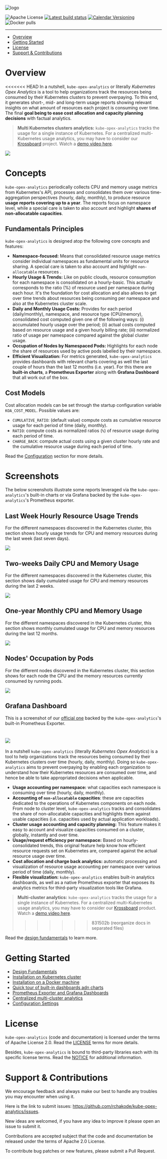 ![logo](https://github.com/rchakode/kube-opex-analytics/blob/master/kube-opex-analytics.png)

![Apache License](https://img.shields.io/github/license/rchakode/kube-opex-analytics.svg?label=License)
[![Latest build status](https://github.com/rchakode/kube-opex-analytics/workflows/Build/badge.svg)](https://github.com/rchakode/kube-opex-analytics/actions)
[![Calendar Versioning](https://img.shields.io/badge/calver-YY.MM.MICRO-bb8fce.svg)](http://calver.org)
![Docker pulls](https://img.shields.io/docker/pulls/rchakode/kube-opex-analytics.svg?label=Docker%20Pulls)

---

- [Overview](#overview)
- [Getting Started](#getting-started)
- [License](#license)
- [Support & Contributions](#support--contributions)
 
# Overview
<<<<<<< HEAD
In a nutshell, `kube-opex-analytics` or literally *Kubernetes Opex Analytics* is a tool to help organizations track the resources being consumed by their Kubernetes clusters to prevent overpaying. To this end, it generates short-, mid- and long-term usage reports showing relevant insights on what amount of resources each project is consuming over time. The final **goal being to ease cost allocation and capacity planning decisions** with factual analytics.

> **Multi Kubernetes clusters analytics:** `kube-opex-analytics` tracks the usage for a single instance of Kubernetes. For a centralized multi-Kubernetes usage analytics, you may have to consider our [Krossboard](https://krossboard.app/) project. Watch a [demo video here](https://youtu.be/lfkUIREDYDY). 

![](screenshots/kube-opex-analytics-overview.png)


# Concepts
`kube-opex-analytics` periodically collects CPU and memory usage metrics from Kubernetes's API, processes and consolidates them over various time-aggregation perspectives (hourly, daily, monthly), to produce resource **usage reports covering up to a year**. The reports focus on namespace level, while a special care is taken to also account and highlight **shares of non-allocatable capacities**.

## Fundamentals Principles
`kube-opex-analytics` is designed atop the following core concepts and features:

* **Namespace-focused:** Means that consolidated resource usage metrics consider individual namespaces as fundamental units for resource sharing. A special care is taken to also account and highlight `non-allocatable` resources .
* **Hourly Usage & Trends:** Like on public clouds, resource consumption for each namespace is consolidated on a hourly-basic. This actually corresponds to the ratio (%) of resource used per namespace during each hour. It's the foundation for cost allocation and also allows to get over time trends about resources being consuming per namespace and also at the Kubernetes cluster scale.
* **Daily and Monthly Usage Costs:** Provides for each period (daily/monthly), namespace, and resource type (CPU/memory), consolidated cost computed given one of the following ways: (i) accumulated hourly usage over the period; (ii) actual costs computed based on resource usage and a given hourly billing rate; (iii) normalized ratio of usage per namespace compared against the global cluster usage.
* **Occupation of Nodes by Namespaced Pods:** Highlights for each node the share of resources used by active pods labelled by their namespace.
* **Efficient Visualization:** For metrics generated, `kube-opex-analytics` provides dashboards with relevant charts covering as well the last couple of hours than the last 12 months (i.e. year). For this there are **built-in charts**, a **Prometheus Exporter** along with **Grafana Dashboard** that all work out of the box.


## Cost Models
Cost allocation models can be set through the startup configuration variable `KOA_COST_MODEL`. Possible values are:

* `CUMULATIVE_RATIO`: (default value) compute costs as cumulative resource usage for each period of time (daily, monthly).
* `RATIO`: compute costs as normalized ratios (`%`) of resource usage during each period of time.
* `CHARGE_BACK`: compute actual costs using a given cluster hourly rate and the cumulative resource usage during each period of time.

Read the [Configuration](#configuration-variables) section for more details.

# Screenshots
The below screenshots illustrate some reports leveraged via the `kube-opex-analytics`'s built-in charts or via Grafana backed by the `kube-opex-analytics`'s Prometheus exporter.

## Last Week Hourly Resource Usage Trends
For the different namespaces discovered in the Kubernetes cluster, this section shows hourly usage trends for CPU and memory resources during the last week (last seven days).

![](./screenshots/sample-one-week-hourly-usage.png)

## Two-weeks Daily CPU and Memory Usage
For the different namespaces discovered in the Kubernetes cluster, this section shows daily cumulated usage for CPU and memory resources during the last 2 weeks.

![](./screenshots/sample-two-weeks-daily-usage.png)

## One-year Monthly CPU and Memory Usage
For the different namespaces discovered in the Kubernetes cluster, this section shows monthly cumulated usage for CPU and memory resources during the last 12 months.

![](./screenshots/sample-one-year-monthly-usage.png)

## Nodes' Occupation by Pods
For the different nodes discovered in the Kubernetes cluster, this section shows for each node the CPU and the memory resources currently consumed by running pods.

![](./screenshots/sample-last-nodes-occupation-by-pods.png)

## Grafana Dashboard
This is a screenshot of our [official one](https://grafana.com/dashboards/10282) backed by the `kube-opex-analytics`'s built-in Prometheus Exporter.

![](./screenshots/kube-opex-analytics-grafana.png)
=======
In a nutshell `kube-opex-analytics` (literally *Kubernetes Opex Analytics*) is a tool to help organizations track the resources being consumed by their Kubernetes clusters over time (hourly, daily, monthly). Doing so `kube-opex-analytics` aims to prevent overpaying by enabling each organization to understand how their Kubernetes resources are consumed over time, and hence be able to take appropriated decisions when applicable.

 * **Usage accounting per namespace:** what capacities each namespace is consuming over time (hourly, daily, monthly).
 * **Accounting of `non-allocatable` capacities**: these are capacities dedicated to the operations of Kubernetes components on each node. From node to cluster level, `kube-opex-analytics` tracks and consolidates the share of non-allocatable capacities and highlights them against usable capacities (i.e. capacities used by actual application workloads). 
 * **Cluster usage accounting and capacity planning:** This feature makes it easy to account and visualize capacities consumed on a cluster, globally, instantly and over time.
 * **Usage/request efficiency per namespace:** Based on hourly-consolidated trends, this original feature help know how efficient resource requests set on Kubernetes are, compared against the actual resource usage over time.
 * **Cost allocation and charge back analytics:** automatic processing and visualization of resource usage accounting per namespace over various period of time (daily, monthly).
 * **Flexible visualization:** `kube-opex-analytics` enables built-in analytics dashboards, as well as a native Prometheus exporter that exposes its analytics metrics for third-party visualization tools like Grafana. 
 
> **Multi-cluster analytics:** `kube-opex-analytics` tracks the usage for a single instance of Kubernetes. For a centralized multi-Kubernetes usage analytics, you may have to consider our [Krossboard](https://krossboard.app/) product. Watch a [demo video here](https://youtu.be/lfkUIREDYDY).
>>>>>>> 831502b (reorganize docs in separated files)

Read the [design fundamentals](./docs/design-fundamentals.md) to learn more.

# Getting Started
  * [Design Fundamentals](./docs/design-fundamentals.md)
  * [Installation on Kubernetes cluster](./docs/installation-on-kubernetes.md)
  * [Installation on a Docker machine](./docs/installation-on-docker.md)
  * [Quick tour of built-in dashboards adn charts](./docs/built-in-dashboards-and-charts.md)
  * [Prometheus Exporter and Grafana Dashboards](./docs/prometheus-exporter-grafana-dashboard.md)
  * [Centralized multi-cluster analytics](./docs/multi-cluster-analytics.md)
  * [Configuration Settings](./docs/configuration-settings.md)

# License
`kube-opex-analytics` (code and documentation) is licensed under the terms of Apache License 2.0. Read the [LICENSE](./LICENSE) terms for more details.

Besides, `kube-opex-analytics` is bound to third-party libraries each with its specific license terms. Read the [NOTICE](./NOTICE) for additional information.

# Support & Contributions
We encourage feedback and always make our best to handle any troubles you may encounter when using it.

Here is the link to submit issues: https://github.com/rchakode/kube-opex-analytics/issues.

New ideas are welcomed, if you have any idea to improve it please open an issue to submit it.

Contributions are accepted subject that the code and documentation be released under the terms of Apache 2.0 License.

To contribute bug patches or new features, please submit a Pull Request.
